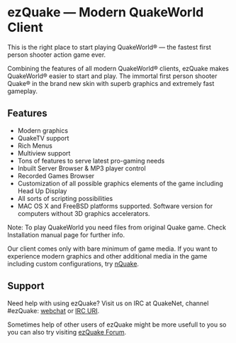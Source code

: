 # ezQuake — Modern QuakeWorld Client

This is the right place to start playing QuakeWorld&reg; — the fastest first
person shooter action game ever.

Combining the features of all modern QuakeWorld® clients, ezQuake makes
QuakeWorld&reg; easier to start and play. The immortal first person shooter
Quake&reg; in the brand new skin with superb graphics and extremely fast
gameplay.

## Features

 * Modern graphics
 * QuakeTV support
 * Rich Menus
 * Multiview support
 * Tons of features to serve latest pro-gaming needs
 * Inbuilt Server Browser & MP3 player control
 * Recorded Games Browser
 * Customization of all possible graphics elements of the game including Head Up Display
 * All sorts of scripting possibilities
 * MAC OS X and FreeBSD platforms supported. Software version for computers without 3D graphics accelerators.

Note: To play QuakeWorld you need files from original Quake game. Check
Installation manual page for further info.

Our client comes only with bare minimum of game media. If you want to
experience modern graphics and other additional media in the game including
custom configurations, try [nQuake][nQuake].

## Support

Need help with using ezQuake? Visit us on IRC at QuakeNet, channel #ezQuake:
[webchat][webchat] or [IRC URI][IRC].

Sometimes help of other users of ezQuake might be more usefull to you so you
can also try visiting [ezQuake Forum][forum].

 [nQuake]: http://nquake.com/
 [webchat]: http://webchat.quakenet.org/?channels=#ezquake
 [IRC]: irc://irc.quakenet.org/#ezquake
 [forum]: http://ezquake.sourceforge.net/forum/
